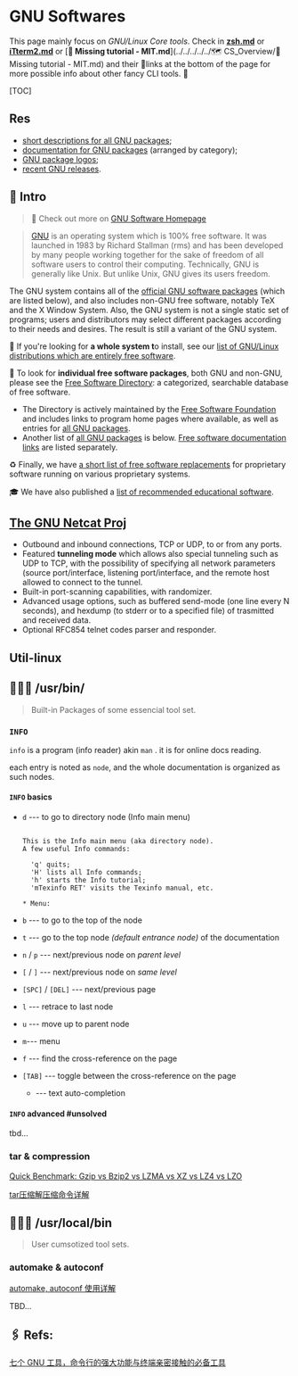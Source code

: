 # GNU Softwares

This page mainly focus on *GNU/Linux Core tools*. Check in  [**zsh.md**](../../../../Software/CLI/Shell&Emulator/zsh.md)  or [**iTterm2.md**](../../../../Software/CLI/Shell&Emulator/iTterm2.md) or [**🏫 Missing tutorial - MIT.md**](../../../../../🗺 CS_Overview/🏫 Missing tutorial - MIT.md) and their 🔗links at the bottom of the page for more possible info about other fancy CLI tools. 🎉



[TOC]

## Res

- [short descriptions for all GNU packages](https://www.gnu.org/manual/blurbs.html);
- [documentation for GNU packages](https://www.gnu.org/manual/manual.html) (arranged by category);
- [GNU package logos](https://www.gnu.org/graphics/package-logos.html);
- [recent GNU releases](https://www.gnu.org/software/recent-releases.html).



## 🐌 Intro

> :link: Check out more on [GNU Software Homepage](https://www.gnu.org/software/#navigation)

>  [GNU](https://www.gnu.org/gnu/about-gnu.html) is an operating system which is 100% free software. It was launched in 1983 by Richard Stallman (rms) and has been developed by many people working together for the sake of freedom of all software users to control their computing. Technically, GNU is generally like Unix. But unlike Unix, GNU gives its users freedom.

The GNU system contains all of the [official GNU software packages](https://www.gnu.org/philosophy/categories.html#GNUsoftware) (which are listed below), and also includes non-GNU free software, notably TeX and the X Window System. Also, the GNU system is not a single static set of programs; users and distributors may select different packages according to their needs and desires. The result is still a variant of the GNU system.

👀 If you're looking for **a whole system t**o install, see our [list of GNU/Linux distributions which are entirely free software](https://www.gnu.org/distros/free-distros.html).

👀 To look for **individual free software packages**, both GNU and non-GNU, please see the [Free Software Directory](http://directory.fsf.org/): a categorized, searchable database of free software.

-  The Directory is actively maintained by the [Free Software Foundation](http://www.fsf.org/) and includes links to program home pages where available, as well as entries for [all GNU packages](http://directory.fsf.org/wiki/GNU/). 
- Another list of [all GNU packages](https://www.gnu.org/software/#allgnupkgs) is below. [Free software documentation links](https://www.gnu.org/doc/doc.html) are listed separately.

♻️ Finally, we have [a short list of free software replacements](https://directory.fsf.org/wiki/Free_Software_Directory:Free_software_replacements) for proprietary software running on various proprietary systems.

🎓 We have also published a [list of recommended educational software](https://www.gnu.org/software/free-software-for-education.html).



## [The GNU Netcat Proj](https://netcat.sourceforge.net)

- Outbound and inbound connections, TCP or UDP, to or from any ports.
- Featured **tunneling mode** which allows also special tunneling such as UDP to TCP, with the possibility of specifying all network parameters (source port/interface, listening port/interface, and the remote host allowed to connect to the tunnel.
- Built-in port-scanning capabilities, with randomizer.
- Advanced usage options, such as buffered send-mode (one line every N seconds), and hexdump (to stderr or to a specified file) of trasmitted and received data.
- Optional RFC854 telnet codes parser and responder.



## Util-linux





## 🧑🏽‍💻 /usr/bin/

> Built-in Packages of some essencial tool set.

### `INFO`

`info` is a program (info reader) akin `man` . it is for online docs reading.

each entry is noted as `node`, and the whole documentation is organized as such nodes. 



#### `INFO` basics

-  `d`  --- to go to directory node (Info main menu)

	```shell
	
	This is the Info main menu (aka directory node).
	A few useful Info commands:
	
	  'q' quits;
	  'H' lists all Info commands;
	  'h' starts the Info tutorial;
	  'mTexinfo RET' visits the Texinfo manual, etc.
	
	* Menu:
	```
-  `b` --- to go to the top of the node
-  `t` --- go to the top node _(default entrance node)_ of the documentation
- `n` / `p` --- next/previous node on _parent level_
- `[` / `]` --- next/previous node on _same level_
- `[SPC]` / `[DEL]` --- next/previous page 
- `l` --- retrace to last node
- `u` --- move up to parent node 
- `m`--- menu 
- `f` --- find the cross-reference on the page
- `[TAB]` --- toggle between the cross-reference on the page
	+ --- text auto-completion



#### `INFO` advanced #unsolved

tbd...



### tar & compression

[Quick Benchmark: Gzip vs Bzip2 vs LZMA vs XZ vs LZ4 vs LZO](https://catchchallenger.first-world.info/wiki/Quick_Benchmark:_Gzip_vs_Bzip2_vs_LZMA_vs_XZ_vs_LZ4_vs_LZO)

[tar压缩解压缩命令详解](https://www.cnblogs.com/jyaray/archive/2011/04/30/2033362.html) 





## 🧑🏽‍💻 /usr/local/bin

> User cumsotized tool sets.

### automake & autoconf

[automake, autoconf 使用详解](https://www.laruence.com/2009/11/18/1154.html)

TBD... 



## 🖇 Refs:

[七个 GNU 工具，命令行的强大功能与终端亲密接触的必备工具](https://www.51cto.com/article/706173.html)

